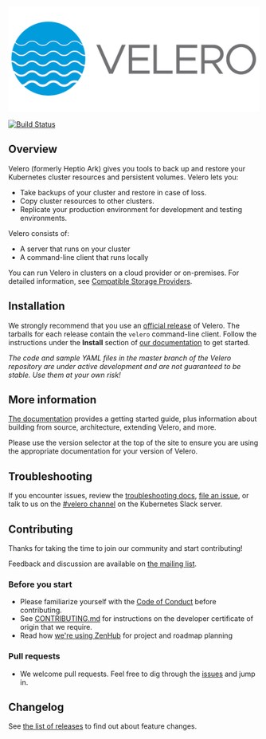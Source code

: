 ![100]

[![Build Status][1]][2]

## Overview

Velero (formerly Heptio Ark) gives you tools to back up and restore your Kubernetes cluster resources and persistent volumes. Velero lets you:

* Take backups of your cluster and restore in case of loss.
* Copy cluster resources to other clusters.
* Replicate your production environment for development and testing environments.

Velero consists of:

* A server that runs on your cluster
* A command-line client that runs locally

You can run Velero in clusters on a cloud provider or on-premises. For detailed information, see [Compatible Storage Providers][99].

## Installation

We strongly recommend that you use an [official release][6] of Velero. The tarballs for each release contain the
`velero` command-line client. Follow the instructions under the **Install** section of [our documentation][29] to get started.

_The code and sample YAML files in the master branch of the Velero repository are under active development and are not guaranteed to be stable. Use them at your own risk!_

## More information

[The documentation][29] provides a getting started guide, plus information about building from source, architecture, extending Velero, and more.

Please use the version selector at the top of the site to ensure you are using the appropriate documentation for your version of Velero.

## Troubleshooting

If you encounter issues, review the [troubleshooting docs][30], [file an issue][4], or talk to us on the [#velero channel][25] on the Kubernetes Slack server.

## Contributing

Thanks for taking the time to join our community and start contributing!

Feedback and discussion are available on [the mailing list][24].

### Before you start

* Please familiarize yourself with the [Code of Conduct][8] before contributing.
* See [CONTRIBUTING.md][5] for instructions on the developer certificate of origin that we require.
* Read how [we're using ZenHub][26] for project and roadmap planning

### Pull requests

* We welcome pull requests. Feel free to dig through the [issues][4] and jump in.

## Changelog

See [the list of releases][6] to find out about feature changes.

[1]: https://travis-ci.org/heptio/velero.svg?branch=master
[2]: https://travis-ci.org/heptio/velero

[4]: https://github.com/heptio/velero/issues
[5]: https://github.com/heptio/velero/blob/master/CONTRIBUTING.md
[6]: https://github.com/heptio/velero/releases

[8]: https://github.com/heptio/velero/blob/master/CODE_OF_CONDUCT.md
[9]: https://kubernetes.io/docs/setup/
[10]: https://kubernetes.io/docs/tasks/tools/install-kubectl/#install-with-homebrew-on-macos
[11]: https://kubernetes.io/docs/tasks/tools/install-kubectl/#tabset-1
[12]: https://github.com/kubernetes/kubernetes/blob/master/cluster/addons/dns/README.md
[14]: https://github.com/kubernetes/kubernetes

[24]: https://groups.google.com/forum/#!forum/projectvelero
[25]: https://kubernetes.slack.com/messages/velero
[26]: /zenhub.md


[29]: https://velero.io/docs/master/
[30]: troubleshooting.md

[99]: support-matrix.md
[100]: img/velero.png
